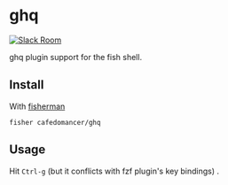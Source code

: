 # ghq

[![Slack Room][slack-badge]][slack-link]

ghq plugin support for the fish shell.

## Install

With [fisherman]

```
fisher cafedomancer/ghq
```

## Usage

Hit `Ctrl-g` (but it conflicts with fzf plugin's key bindings) .

[travis-link]: https://travis-ci.org/cafedomancer/ghq
[travis-badge]: https://img.shields.io/travis/cafedomancer/ghq.svg
[slack-link]: https://fisherman-wharf.herokuapp.com
[slack-badge]: https://fisherman-wharf.herokuapp.com/badge.svg
[fisherman]: https://github.com/fisherman/fisherman
